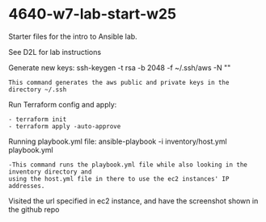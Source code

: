 # 4640-w7-lab-start-w25

Starter files for the intro to Ansible lab.

See D2L for lab instructions

Generate new keys: ssh-keygen -t rsa -b 2048 -f ~/.ssh/aws -N ""

    This command generates the aws public and private keys in the directory ~/.ssh
    
Run Terraform config and apply:

    - terraform init
    - terraform apply -auto-approve
    
Running playbook.yml file: ansible-playbook -i inventory/host.yml playbook.yml

    -This command runs the playbook.yml file while also looking in the inventory directory and
    using the host.yml file in there to use the ec2 instances' IP addresses.
    
Visited the url specified in ec2 instance, and have the screenshot shown in the github repo
